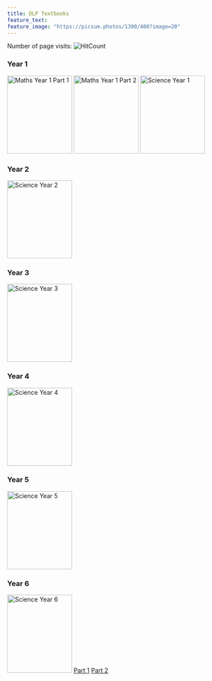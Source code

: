 ```yaml
---
title: DLP Textbooks
feature_text: 
feature_image: "https://picsum.photos/1300/400?image=20"
---
```


Number of page visits: ![HitCount](https://hits.dwyl.com/multilingual-malaysian/SRJKC_resources.svg?style=flat)

### Year 1
<a href="/SRJKC_resources/doc/dlp/MATHEMATICS Y1 - PART 1.pdf" target="_blank"><img src="/SRJKC_resources/assets/images/maths1_p1.png" alt="Maths Year 1 Part 1" width="150" height="180"></a>
<a href="/SRJKC_resources/doc/dlp/MATHEMATICS Y1 - PART 1.pdf" target="_blank"><img src="/SRJKC_resources/assets/images/maths1_p2.png" alt="Maths Year 1 Part 2" width="150" height="180"></a>
<a href="https://drive.google.com/file/d/15z8NP7MDgraXuqY1JGNuxaFKJxk5oVlW/view?usp=share_link" target="_blank"><img src="/SRJKC_resources/assets/images/science1.png" alt="Science Year 1" width="150" height="180"></a>

### Year 2
<a href="https://drive.google.com/file/d/15z8NP7MDgraXuqY1JGNuxaFKJxk5oVlW/view?usp=share_link" target="_blank"><img src="/SRJKC_resources/assets/images/science2.png" alt="Science Year 2" width="150" height="180"></a>

### Year 3
<a href="https://drive.google.com/file/d/15z8NP7MDgraXuqY1JGNuxaFKJxk5oVlW/view?usp=share_link" target="_blank"><img src="/SRJKC_resources/assets/images/science3.png" alt="Science Year 3" width="150" height="180"></a>

### Year 4
<a href="https://drive.google.com/file/d/15z8NP7MDgraXuqY1JGNuxaFKJxk5oVlW/view?usp=share_link" target="_blank"><img src="/SRJKC_resources/assets/images/science4.png" alt="Science Year 4" width="150" height="180"></a>

### Year 5
<a href="https://drive.google.com/file/d/15z8NP7MDgraXuqY1JGNuxaFKJxk5oVlW/view?usp=share_link" target="_blank"><img src="/SRJKC_resources/assets/images/science5.png" alt="Science Year 5" width="150" height="180"></a>

### Year 6
 <img src="/SRJKC_resources/assets/images/science6.png" alt="Science Year 6" width="150" height="180"> <a href="https://gurubesar.my/wp-content/uploads/2022/03/SCIENCE-Y6-SK-SEMAKAN-2017-PART-1.pdf" target="_blank">Part 1</a>     <a href="https://gurubesar.my/wp-content/uploads/2022/03/SCIENCE-Y6-SK-SEMAKAN-2017-PART-2.pdf" target="_blank">Part 2</a>
